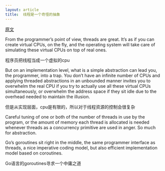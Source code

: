 ```yaml
---
layout: article
title:  线程是一个奇怪的抽象
---
```


[原文](https://dave.cheney.net/2016/03/30/threads-are-a-strange-abstraction)


From the programmer’s point of view, threads are great. It’s as if you can create virtual CPUs, on the fly, and the operating system will take care of simulating these virtual CPUs on top of real ones.

程序员把线程当成一个虚拟的cpu


But on an implementation level, what is a simple abstraction can lead you, the programmer, into a trap. You don’t have an infinite number of CPUs and applying threaded abstractions in an unbounded manner invites you to overwhelm the real CPU if you try to actually use all these virtual CPUs simultaneously, or overwhelm the address space if they sit idle due to the overhead needed to maintain the illusion.

但是从实现层面，cpu是有限的，所以对于线程资源的控制会很复杂


Careful tuning of one or both of the number of threads in use by the program, or the amount of memory each thread is allocated is needed whenever threads as a concurrency primitive are used in anger. So much for abstraction.


Go’s goroutines sit right in the middle, the same programmer interface as threads, a nice imperative coding model, but also efficient implementation model based on coroutines.

Go语言的goroutines寻求一个中庸之道